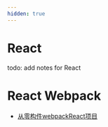 ```yaml
---
hidden: true
---
```


# React

todo: add notes for React

# React Webpack

* [从零构件webpackReact项目](./React_Webpack/从零构件react_antd_webpack项目.md)

